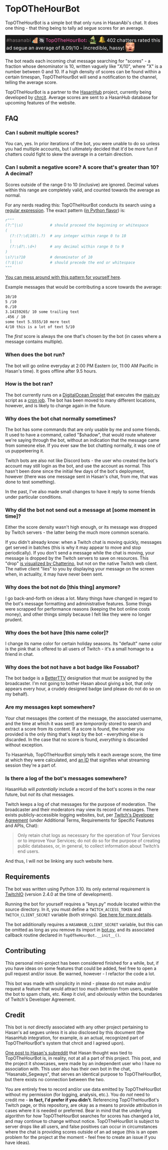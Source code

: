 # TopOTheHourBot

TopOTheHourBot is a simple bot that only runs in HasanAbi's chat. It does one thing - that thing being to tally ad segue scores for an average.

![](./.github/assets/example.png)

The bot reads each incoming chat message searching for "scores" - a fraction whose denominator is 10, written vaguely like "X/10", where "X" is a number between 0 and 10. If a high density of scores can be found within a certain timespan, TopOTheHourBot will send a notification to the channel, telling the average score.

TopOTheHourBot is a partner to the [HasanHub](https://www.hasanhub.com/) project, currently being developed by [chrcit](https://github.com/chrcit). Average scores are sent to a HasanHub database for upcoming features of the website.

## FAQ

### Can I submit multiple scores?

You can, yes. In prior iterations of the bot, you were unable to do so unless you had multiple accounts, but I ultimately decided that it'd be more fun if chatters could fight to skew the average in a certain direction.

### Can I submit a negative score? A score that's greater than 10? A decimal?

Scores outside of the range 0 to 10 (inclusive) are ignored. Decimal values within this range are completely valid, and counted towards the average as normal.

For any nerds reading this: TopOTheHourBot conducts its search using a [regular expression](https://en.wikipedia.org/wiki/Regular_expression). The exact pattern ([in Python flavor](https://docs.python.org/3/library/re.html)) is:

```python
r"""
(?:^|\s)            # should proceed the beginning or whitespace
(
  (?:(?:\d|10)\.?)  # any integer within range 0 to 10
  |
  (?:\d?\.\d+)      # any decimal within range 0 to 9
)
\s?/\s?10           # denominator of 10
(?:$|\s)            # should precede the end or whitespace
"""
```

[You can mess around with this pattern for yourself here](https://regex101.com/r/YyFggX/1).

Example messages that would be contributing a score towards the average:

```
10/10
5 /10
0./10
3.14159265/ 10 some trailing text
.456 / 10
some text 5.5555/10 more text
4/10 this is a lot of text 5/10
```

The *first* score is always the one that's chosen by the bot (in cases where a message contains multiple).

### When does the bot run?

The bot will go online everyday at 2:00 PM Eastern (or, 11:00 AM Pacific in Hasan's time). It goes offline after 9.5 hours.

### How is the bot ran?

The bot currently runs on a [DigitalOcean Droplet](https://www.digitalocean.com/products/droplets) that executes the [main.py](main.py) script as a [cron job](https://en.wikipedia.org/wiki/Cron). The bot has been moved to many different locations, however, and is likely to change again in the future.

### Why does the bot chat normally sometimes?

The bot has some commands that are only usable by me and some friends. It used to have a command, called "$shadow", that would route whatever we're saying through the bot, without an indication that the message came from someone else. If you ever saw the bot chatting normally, it was one of us puppeteering it.

Twitch bots are also not like Discord bots - the user who created the bot's account may still login as the bot, and use the account as normal. This hasn't been done since the initial few days of the bot's deployment, however (there was one message sent in Hasan's chat, from me, that was done to test something).

In the past, I've also made small changes to have it reply to some friends under particular conditions.

### Why did the bot not send out a message at [some moment in time]?

Either the score density wasn't high enough, or its message was dropped by Twitch servers - the latter being the much more common scenario.

If you didn't already know: when a Twitch chat is moving quickly, messages get served in batches (this is why it may appear to move and stop periodically). If you don't send a message while the chat is moving, your message is dropped by the Twitch servers to save on resources. This "drop" [is visualized by Chatterino](https://github.com/Chatterino/chatterino2/issues/1213), but not on the native Twitch web client. The native client "lies" to you by displaying your message on the screen when, in actuality, it may have never been sent.

### Why does the bot not do [this thing] anymore?

I go back-and-forth on ideas a lot. Many things have changed in regard to the bot's message formatting and administrative features. Some things were scrapped for performance reasons (keeping the bot online costs money), and other things simply because I felt like they were no longer prudent.

### Why does the bot have [this name color]?

I change its name color for certain holiday seasons. Its "default" name color is the pink that is offered to all users of Twitch - it's a small homage to a friend in chat.

### Why does the bot not have a bot badge like Fossabot?

The bot badge is a [BetterTTV](https://betterttv.com/) designation that must be assigned by the broadcaster. I'm not going to bother Hasan about giving a bot, that only appears every hour, a crudely designed badge (and please do not do so on my behalf).

### Are my messages kept somewhere?

Your chat messages (the content of the message, the associated username, and the time at which it was sent) are *temporarily* stored to search and extract a score from its content. If a score is found, the number you provided is the only thing that's kept by the bot - everything else is discarded. In the case that no score is found, *everything* is discarded without exception.

To HasanHub, TopOTheHourBot simply tells it each average score, the time at which they were calculated, and [an ID](https://en.wikipedia.org/wiki/Universally_unique_identifier) that signifies what streaming session they're a part of.

### Is there a log of the bot's messages somewhere?

HasanHub will *potentially* include a record of the bot's scores in the near future, but *not* its chat messages.

Twitch keeps a log of chat messages for the purpose of moderation. The broadcaster and their moderators may view its record of messages. There exists publicly-accessible logging websites, but, per [Twitch's Developer Agreement](https://www.twitch.tv/p/en/legal/developer-agreement/) (under Additional Terms, Requirements for Specific Features and APIs, Chat):

> Only retain chat logs as necessary for the operation of Your Services or to improve Your Services; do not do so for the purpose of creating public databases, or, in general, to collect information about Twitch’s end users.

And thus, I will not be linking any such website here.

## Requirements

The bot was written using Python 3.10. Its only external requirement is [TwitchIO](https://twitchio.dev/en/latest/) (version 2.4.0 at the time of development).

Running the bot for yourself requires a "keys.py" module located within the source directory. In it, you must define a `TWITCH_ACCESS_TOKEN` and `TWITCH_CLIENT_SECRET` variable (both strings). [See here for more details](https://dev.twitch.tv/docs/irc/authenticate-bot/).

The bot additionally requires a `HASANHUB_CLIENT_SECRET` variable, but this can be omitted as long as you remove its import in [bot.py](source/bot.py), and its associated callback routine declared in `TopOTheHourBot.__init__()`.

## Contributing

This personal mini-project has been considered finished for a while, but, if you have ideas on some features that could be added, feel free to open a pull request and/or issue. Be warned, however - I refactor the code a lot.

This bot was made with simplicity in mind - please do not make and/or request a feature that would attract too much attention from users, enable the bot to spam chats, etc. Keep it civil, and obviously within the boundaries of Twitch's Developer Agreement.

## Credit

This bot is *not* directly associated with any other project pertaining to Hasan's ad segues unless it is also disclosed by this document (the HasanHub integration, for example, *is* an actual, recognized part of TopOTheHourBot's system that chrcit and I agreed upon).

[One post to Hasan's subreddit](https://www.reddit.com/r/okbuddyhasan/comments/102k9mu/stream_segways_visualized/) that Hasan thought was tied to TopOTheHourBot is, in reality, not at all a part of this project. This post, and the project it showcases, were made by an independent user who I have no association with. This user also has their own bot in the chat, "Hasanabi_Segways", that serves an identical purpose to TopOTheHourBot, but there exists no connection between the two.

You are entirely free to record and/or use data emitted by TopOTheHourBot without my permission (for logging, analysis, etc.). You do *not* need to credit me - **in fact, I'd prefer if you didn't**. Referencing TopOTheHourBot's Twitch page, or this repository, are okay as a means to provide attribution in cases where it is needed or preferred. Bear in mind that the underlying algorithm for *how* TopOTheHourBot searches for scores has changed a lot, and may continue to change without notice. TopOTheHourBot is subject to server drops like all users, and false positives can occur in circumstances where the chat is providing scores outside of an ad segue (this is an open problem for the project at the moment - feel free to create an issue if you have ideas).
